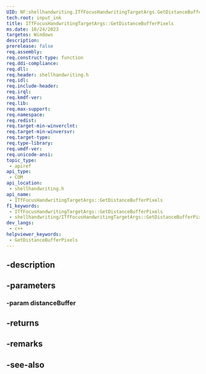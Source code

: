 ```yaml
---
UID: NF:shellhandwriting.ITfFocusHandwritingTargetArgs.GetDistanceBufferPixels
tech.root: input_ink
title: ITfFocusHandwritingTargetArgs::GetDistanceBufferPixels
ms.date: 10/24/2023
targetos: Windows
description: 
prerelease: false
req.assembly: 
req.construct-type: function
req.ddi-compliance: 
req.dll: 
req.header: shellhandwriting.h
req.idl: 
req.include-header: 
req.irql: 
req.kmdf-ver: 
req.lib: 
req.max-support: 
req.namespace: 
req.redist: 
req.target-min-winverclnt: 
req.target-min-winversvr: 
req.target-type: 
req.type-library: 
req.umdf-ver: 
req.unicode-ansi: 
topic_type:
 - apiref
api_type:
 - COM
api_location:
 - shellhandwriting.h
api_name:
 - ITfFocusHandwritingTargetArgs::GetDistanceBufferPixels
f1_keywords:
 - ITfFocusHandwritingTargetArgs::GetDistanceBufferPixels
 - shellhandwriting/ITfFocusHandwritingTargetArgs::GetDistanceBufferPixels
dev_langs:
 - c++
helpviewer_keywords:
 - GetDistanceBufferPixels
---
```


## -description

## -parameters

### -param distanceBuffer

## -returns

## -remarks

## -see-also


